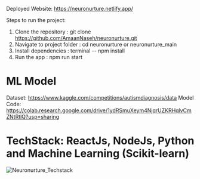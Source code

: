 Deployed Website:
https://neuronurture.netlify.app/

Steps to run the project:

1. Clone the repository : git clone https://github.com/AmaanNaseh/neuronurture.git
2. Navigate to project folder : cd neuronurture or neuronurture_main
3. Install dependencies : terminal -- npm install
4. Run the app : npm run start

# ML Model

Dataset: https://www.kaggle.com/competitions/autismdiagnosis/data
Model Code: https://colab.research.google.com/drive/1ydRSmuXeym4NjqrUZKRHqlvCmZNtRtlQ?usp=sharing

# TechStack: ReactJs, NodeJs, Python and Machine Learning (Scikit-learn)
![Neuronurture_Techstack](https://github.com/user-attachments/assets/b76a5251-0237-4eba-819c-3084c9fc5e92)
 
